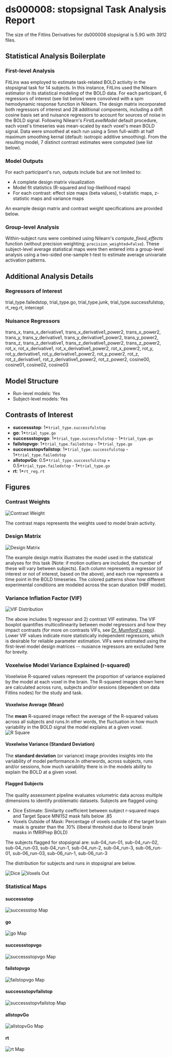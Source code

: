 # ds000008: stopsignal Task Analysis Report

The size of the Fitlins Derivatives for ds000008 stopsignal is 5.9G with 3912 files.

## Statistical Analysis Boilerplate

### First-level Analysis
FitLins was employed to estimate task-related BOLD activity in the stopsignal task for 14 subjects. In this instance, FitLins used the Nilearn estimator in its statistical modeling of the BOLD data. For each participant, 6 regressors of interest (see list below) were convolved with a spm hemodynamic response function in Nilearn. The design matrix incorporated both regressors of interest and 28 additional components, including a drift cosine basis set and nuisance regressors to account for sources of noise in the BOLD signal. Following Nilearn's *FirstLevelModel* default procedure, each voxel's timeseries was mean-scaled by each voxel's mean BOLD signal. Data were smoothed at each run using a 5mm full-width at half maximum smoothing kernal (default: isotropic additive smoothing). From the resulting model, 7 distinct contrast estimates were computed (see list below).

### Model Outputs
For each participant's run, outputs include but are not limited to:
- A complete design matrix visualization
- Model fit statistics (R-squared and log-likelihood maps)
- For each contrast: effect size maps (beta values), t-statistic maps, z-statistic maps and variance maps

An example design matrix and contrast weight specifications are provided below.

### Group-level Analysis
Within-subject runs were combined using Nilearn's *compute_fixed_effects* function (without precision weighting; `precision_weighted=False`). These subject-level average statistical maps were then entered into a group-level analysis using a two-sided one-sample t-test to estimate average univariate activation patterns.

## Additional Analysis Details 
### Regressors of Interest
trial_type.failedstop, trial_type.go, trial_type.junk, trial_type.successfulstop, rt_reg.rt, intercept
### Nuisance Regressors
trans_x, trans_x_derivative1, trans_x_derivative1_power2, trans_x_power2, trans_y, trans_y_derivative1, trans_y_derivative1_power2, trans_y_power2, trans_z, trans_z_derivative1, trans_z_derivative1_power2, trans_z_power2, rot_x, rot_x_derivative1, rot_x_derivative1_power2, rot_x_power2, rot_y, rot_y_derivative1, rot_y_derivative1_power2, rot_y_power2, rot_z, rot_z_derivative1, rot_z_derivative1_power2, rot_z_power2, cosine00, cosine01, cosine02, cosine03
## Model Structure
- Run-level models: Yes
- Subject-level models: Yes

## Contrasts of Interest
- **successstop**: 1*`trial_type.successfulstop`
- **go**: 1*`trial_type.go`
- **successstopvgo**: 1*`trial_type.successfulstop` - 1*`trial_type.go`
- **failstopvgo**: 1*`trial_type.failedstop` - 1*`trial_type.go`
- **successstopvfailstop**: 1*`trial_type.successfulstop` - 1*`trial_type.failedstop`
- **allstopvGo**: 0.5*`trial_type.successfulstop` + 0.5*`trial_type.failedstop` - 1*`trial_type.go`
- **rt**: 1*`rt_reg.rt`

## Figures

### Contrast Weights
![Contrast Weight](./imgs/ds000008_task-stopsignal_contrast-matrix.svg)

The contrast maps represents the weights used to model brain activity.

### Design Matrix
![Design Matrix](./imgs/ds000008_task-stopsignal_design-matrix.svg)

The example design matrix illustrates the model used in the statistical analyses for this task (Note: if motion outliers are included, the number of these will vary between subjects). Each column represents a regressor (of interest or not of interest, based on the above), and each row represents a time point in the BOLD timeseries. The colored patterns show how different experimental conditions are modeled across the scan duration (HRF model).

### Variance Inflation Factor (VIF)
![VIF Distribution](./imgs/ds000008_task-stopsignal_vif-boxplot.png)

The above includes 1) regressor and 2) contrast VIF estimates. The VIF boxplot quantifies multicollinearity between model regressors and how they impact contrasts (for more on contrasts VIFs, see [Dr. Mumford's repo](https://github.com/jmumford/vif_contrasts)). Lower VIF values indicate more statistically independent regressors, which is desirable for reliable parameter estimation. VIFs were estimated using the first-level model design matrices -- nusiance regressors are excluded here for brevity.

### Voxelwise Model Variance Explained (r-squared)
Voxelwise R-squared values represent the proportion of variance explained by the model at each voxel in the brain. The R-squared images shown here are calculated across runs, subjects and/or sessions (dependent on data Fitlins nodes) for the study and task.

#### Voxelwise Average (Mean)
The **mean** R-squared image reflect the average of the R-squared values across all subjects and runs.In other words, the fluctuation in how much variability in the BOLD signal the model explains at a given voxel.
![R Square](./imgs/ds000008_task-stopsignal_rsquare-mean.png)

#### Voxelwise Variance (Standard Deviation)
The **standard deviation** (or variance) image provides insights into the variability of model performance.In otherwords, across subjects, runs and/or sessions, how much variability there is in the models ability to explain the BOLD at a given voxel.

#### Flagged Subjects
The quality assessment pipeline evaluates volumetric data across multiple dimensions to identify problematic datasets. Subjects are flagged using: 

  - Dice Estimate: Similarity coefficient between subject r-squared maps and Target Space MNI152 mask falls below .85 
  - Voxels Outside of Mask: Percentage of voxels outside of the target brain mask is greater than the .10% (liberal threshold due to liberal brain masks in fMRIPrep BOLD) 

The subjects flagged for stopsignal are:
sub-04_run-01, sub-04_run-02, sub-04_run-03, sub-04_run-1, sub-04_run-2, sub-04_run-3, sub-06_run-01, sub-06_run-03, sub-06_run-1, sub-06_run-3

The distribution for subjects and runs in stopsignal are below. 

![Dice](./imgs/ds000008_task-stopsignal_hist-dicesimilarity.png)
![Voxels Out](./imgs/ds000008_task-stopsignal_hist-voxoutmask.png)

### Statistical Maps

#### successstop
![successstop Map](./imgs/ds000008_task-stopsignal_contrast-successstop_map.png)

#### go
![go Map](./imgs/ds000008_task-stopsignal_contrast-go_map.png)

#### successstopvgo
![successstopvgo Map](./imgs/ds000008_task-stopsignal_contrast-successstopvgo_map.png)

#### failstopvgo
![failstopvgo Map](./imgs/ds000008_task-stopsignal_contrast-failstopvgo_map.png)

#### successstopvfailstop
![successstopvfailstop Map](./imgs/ds000008_task-stopsignal_contrast-successstopvfailstop_map.png)

#### allstopvGo
![allstopvGo Map](./imgs/ds000008_task-stopsignal_contrast-allstopvGo_map.png)

#### rt
![rt Map](./imgs/ds000008_task-stopsignal_contrast-rt_map.png)
